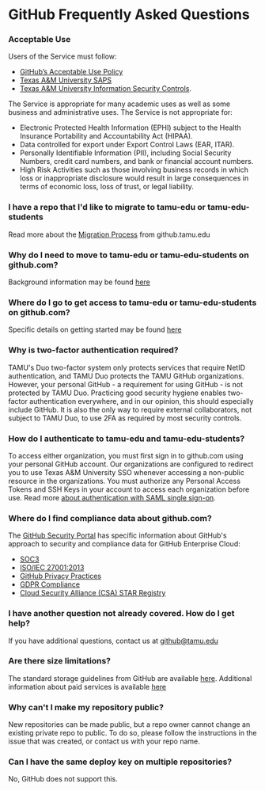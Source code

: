 # GitHub Frequently Asked Questions

### Acceptable Use
Users of the Service must follow:

* [GitHub’s Acceptable Use Policy](https://docs.github.com/en/site-policy/acceptable-use-policies/github-acceptable-use-policies)
* [Texas A&M University SAPS](http://rules-saps.tamu.edu/TAMURulesAndSAPs.aspx#29)
* [Texas A&M University Information Security Controls](https://it.tamu.edu/policy/it-policy/controls-catalog/index.php).

The Service is appropriate for many academic uses as well as some business and administrative uses. The Service is not appropriate for:

* Electronic Protected Health Information (EPHI) subject to the Health Insurance Portability and Accountability Act (HIPAA).
* Data controlled for export under Export Control Laws (EAR, ITAR).
* Personally Identifiable Information (PII), including Social Security Numbers, credit card numbers, and bank or financial account numbers.
* High Risk Activities such as those involving business records in which loss or inappropriate disclosure would result in large consequences in terms of economic loss, loss of trust, or legal liability.

### I have a repo that I'd like to migrate to tamu-edu or tamu-edu-students
Read more about the [Migration Process](/github/server/#migration-process) from github.tamu.edu

### Why do I need to move to tamu-edu or tamu-edu-students on github.com?
Background information may be found [here](/github/#github-overview)

### Where do I go to get access to tamu-edu or tamu-edu-students on github.com?
Specific details on getting started may be found [here](/github/#getting-started)

### Why is two-factor authentication required?
TAMU's Duo two-factor system only protects services that require NetID authentication, and TAMU Duo protects the TAMU GitHub organizations. However, your personal GitHub - a requirement for using GitHub - is not protected by TAMU Duo. Practicing good security hygiene enables two-factor authentication everywhere, and in our opinion, this should especially include GitHub. It is also the only way to require external collaborators, not subject to TAMU Duo, to use 2FA as required by most security controls.

### How do I authenticate to tamu-edu and tamu-edu-students?
To access either organization, you must first sign in to github.com using your personal GitHub account. Our organizations are configured to redirect you to use Texas A&M University SSO whenever accessing a non-public resource in the organizations. You must authorize any Personal Access Tokens and SSH Keys in your account to access each organization before use. Read more [about authentication with SAML single sign-on](https://docs.github.com/en/enterprise-cloud@latest/authentication/authenticating-with-saml-single-sign-on/about-authentication-with-saml-single-sign-on).


### Where do I find compliance data about github.com?
The [GitHub Security Portal](https://github.com/security) has specific information about GitHub's approach to security and compliance data for GitHub Enterprise Cloud:

* [SOC3](https://github.githubassets.com/images/modules/site/security/2021-GitHub-SOC-3-Report.pdf)
* [ISO/IEC 27001:2013](https://github-media-downloads.s3.amazonaws.com/security-reports/GitHub.com.ISO.27001.Certification.pdf)
* [GitHub Privacy Practices](https://docs.github.com/en/site-policy/privacy-policies/global-privacy-practices)
* [GDPR Compliance](https://docs.github.com/github/site-policy/github-privacy-statement#how-you-can-access-and-control-the-information-we-collect)
* [Cloud Security Alliance (CSA) STAR Registry](https://cloudsecurityalliance.org/star/registry/github-inc/services/github/)

### I have another question not already covered.  How do I get help?
If you have additional questions, contact us at <github@tamu.edu>

### Are there size limitations?
The standard storage guidelines from GitHub are available [here](https://help.github.com/articles/what-is-my-disk-quota).  Additional information about paid services is available [here](/github/advanced_features)

### Why can't I make my repository public?
New repositories can be made public, but a repo owner cannot change an existing private repo to public. To do so, please follow the instructions in the issue that was created, or contact us with your repo name.

### Can I have the same deploy key on multiple repositories?
No, GitHub does not support this.
